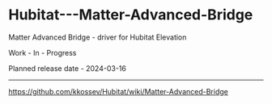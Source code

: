 # Hubitat---Matter-Advanced-Bridge
Matter Advanced Bridge - driver for Hubitat Elevation

Work - In - Progress

Planned release date - 2024-03-16

-----------------

https://github.com/kkossev/Hubitat/wiki/Matter-Advanced-Bridge



